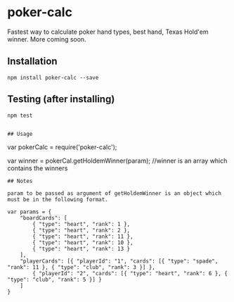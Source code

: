 # poker-calc
Fastest way to calculate poker hand types, best hand, Texas Hold'em winner. More coming soon.

## Installation

```
npm install poker-calc --save
```
## Testing (after installing)

```
npm test
```
```

## Usage

```
var pokerCalc = require('poker-calc');

var winner = pokerCal.getHoldemWinner(param);	//winner is an array which contains the winners
```
## Notes

param to be passed as argument of getHoldemWinner is an object which must be in the following format.

var params = {
    "boardCards": [
        { "type": "heart", "rank": 1 },
        { "type": "heart", "rank": 2 },
        { "type": "heart", "rank": 11 },
        { "type": "heart", "rank": 10 },
        { "type": "heart", "rank": 13 }
    ],
    "playerCards": [{ "playerId": "1", "cards": [{ "type": "spade", "rank": 11 }, { "type": "club", "rank": 3 }] },
        { "playerId": "2", "cards": [{ "type": "heart", "rank": 6 }, { "type": "club", "rank": 5 }] }
    ]
}